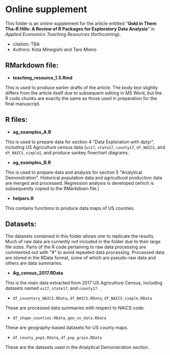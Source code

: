# Online supplement

This folder is an online supplement for the article entitled "**Gold in Them Tha-R Hills: A Review of R Packages for Exploratory Data Analysis**" in _Applied Economics Teaching Resources_ (forthcoming).

+ citation: TBA
+ Authors: Kota Minegishi and Taro Mieno

## RMarkdown file: 

+ **teaching_resource_1.5.Rmd** 

This is used to produce earlier drafts of the article. The body text slightly differs from the article itself due to subsequent editing in MS Word, but the R code chunks are exactly the same as those used in preparation for the final manuscript. 


## R files:
+ **ag_examples_A.R**

This is used to prepare data for section 4 "Data Exploration with dplyr", including US Agriculture census data (`us17`, `state17`, `county17`, `df_NAICS`, and `df_NAICS_simple`), and produce sankey flowchart diagrams. 

+ **ag_examples_B.R**

This is used to prepare data and analysis for section 5 "Analytical Demonstration". Historical population data and agricultural production data are merged and processed. Regression analysis is developed (which is subsequently copied to the RMarkdown file.) 

+ **helpers.R**

This contains functions to produce data maps of US counties. 

## Datasets:
The datasets contained in this folder allows one to replicate the results. Much of raw data are currently not included in the folder due to their large file sizes. Parts of the R code pertaining to raw data processing are commented out with "#" to avoid repeated data processing. Processed data are stored in the RData format, some of which are pseudo-raw data and others are data summaries.  
    
+ **Ag_census_2017.RData**
 
This is the main data extracted from 2017 US Agriculture Census, including datasets named `us17`, `state17`, and `county17`. 

+ `df_inventory_NAICS.RData`, `df_NAICS.RData`, `df_NAICS_simple.RData`

These are processed data summaries with respect to NAICS code.

+ `df_shape_counties.RData`, `geo_us_data.RData`

These are geography-based datasets for US county maps.

+ `df_county_pop1.Rdata`, `df_pop_grain.RData`

These are the datasets used in the Analytical Demonstration section. 





